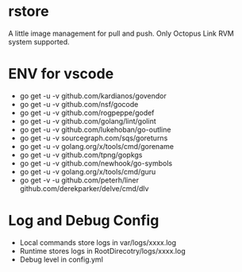 # rstore

A little image management for pull and push. Only Octopus Link RVM system supported.

# ENV for vscode
- go get -u -v github.com/kardianos/govendor
- go get -u -v github.com/nsf/gocode
- go get -u -v github.com/rogpeppe/godef
- go get -u -v github.com/golang/lint/golint
- go get -u -v github.com/lukehoban/go-outline
- go get -u -v sourcegraph.com/sqs/goreturns
- go get -u -v golang.org/x/tools/cmd/gorename
- go get -u -v github.com/tpng/gopkgs
- go get -u -v github.com/newhook/go-symbols
- go get -u -v golang.org/x/tools/cmd/guru
- go get -v -u github.com/peterh/liner github.com/derekparker/delve/cmd/dlv

# Log and Debug Config
- Local commands store logs in var/logs/xxxx.log
- Runtime stores logs in RootDirecotry/logs/xxxx.log
- Debug level in config.yml
